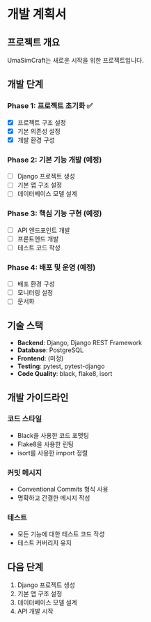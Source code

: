 # 개발 계획서

## 프로젝트 개요

UmaSimCraft는 새로운 시작을 위한 프로젝트입니다.

## 개발 단계

### Phase 1: 프로젝트 초기화 ✅
- [x] 프로젝트 구조 설정
- [x] 기본 의존성 설정
- [x] 개발 환경 구성

### Phase 2: 기본 기능 개발 (예정)
- [ ] Django 프로젝트 생성
- [ ] 기본 앱 구조 설정
- [ ] 데이터베이스 모델 설계

### Phase 3: 핵심 기능 구현 (예정)
- [ ] API 엔드포인트 개발
- [ ] 프론트엔드 개발
- [ ] 테스트 코드 작성

### Phase 4: 배포 및 운영 (예정)
- [ ] 배포 환경 구성
- [ ] 모니터링 설정
- [ ] 문서화

## 기술 스택

- **Backend**: Django, Django REST Framework
- **Database**: PostgreSQL
- **Frontend**: (미정)
- **Testing**: pytest, pytest-django
- **Code Quality**: black, flake8, isort

## 개발 가이드라인

### 코드 스타일
- Black을 사용한 코드 포맷팅
- Flake8을 사용한 린팅
- isort를 사용한 import 정렬

### 커밋 메시지
- Conventional Commits 형식 사용
- 명확하고 간결한 메시지 작성

### 테스트
- 모든 기능에 대한 테스트 코드 작성
- 테스트 커버리지 유지

## 다음 단계

1. Django 프로젝트 생성
2. 기본 앱 구조 설정
3. 데이터베이스 모델 설계
4. API 개발 시작 